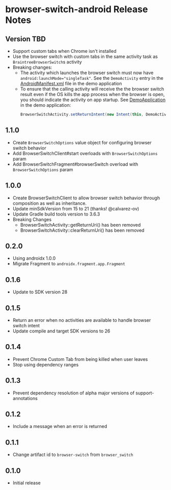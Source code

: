 # browser-switch-android Release Notes

## Version TBD
* Support custom tabs when Chrome isn't installed
* Use the browser switch with custom tabs in the same activity task as `BraintreeBrowserSwitch`s activity
* Breaking changes:
  * The activity which launches the browser switch must now have `android:launchMode="singleTask"`. See the `DemoActivity` entry in the [AndroidManifest.xml](demo/src/main/AndroidManifest.xml) file in the demo application
  * To ensure that the calling activity will receive the the browser switch result even if the OS kills the app process when the browser is open, you should indicate the activity on app startup. See [DemoApplication](demo/src/main/java/com/braintreepayments/browserswitch/demo/DemoApplication.java) in the demo application:
    ```java
    BrowserSwitchActivity.setReturnIntent(new Intent(this, DemoActivity.class))
    ```

## 1.1.0
* Create `BrowserSwitchOptions` value object for configuring browser switch behavior
* Add BrowserSwitchClient#start overloads with `BrowserSwitchOptions` param
* Add BrowserSwitchFragment#browserSwitch overload with `BrowserSwitchOptions` param

## 1.0.0

* Create BrowserSwitchClient to allow browser switch behavior through composition as well as inheritance.
* Update minSdkVersion from 15 to 21 (thanks! @calvarez-ov)
* Update Gradle build tools version to 3.6.3
* Breaking Changes
  * BrowserSwitchActivity::getReturnUri() has been removed
  * BrowserSwitchActivity::clearReturnUri() has been removed

## 0.2.0

* Using androidx 1.0.0
* Migrate Fragment to `androidx.fragment.app.Fragment`

## 0.1.6

* Update to SDK version 28

## 0.1.5

* Return an error when no activities are available to handle browser switch intent
* Update compile and target SDK versions to 26

## 0.1.4

* Prevent Chrome Custom Tab from being killed when user leaves
* Stop using dependency ranges

## 0.1.3

* Prevent dependency resolution of alpha major versions of support-annotations

## 0.1.2

* Include a message when an error is returned

## 0.1.1

* Change artifact id to `browser-switch` from `browser_switch`

## 0.1.0

* Initial release
